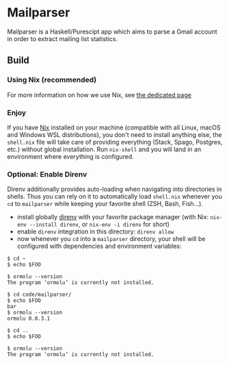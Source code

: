 # Mailparser

Mailparser is a Haskell/Purescipt app which aims to parse a Gmail account in order to extract mailing list statistics.

## Build

### Using Nix (recommended)

For more information on how we use Nix, see [the dedicated page](nix.md)

### Enjoy

If you have [Nix](https://nixos.org/nix/) installed on your machine (compatible with all Linux, macOS and Windows WSL distributions), you don't need to install anything else, the `shell.nix` file will take care of providing everything (Stack, Spago, Postgres, etc.) without global installation. Run `nix-shell` and you will land in an environment where everything is configured.

### Optional: Enable Direnv

Direnv additionally provides auto-loading when navigating into directories in shells. Thus you can rely on it to automatically load `shell.nix` whenever you `cd` to `mailparser` while keeping your favorite shell (ZSH, Bash, Fish...).

- install globally [direnv](https://direnv.net/) with your favorite package manager (with Nix: `nix-env --install direnv`, or `nix-env -i direnv` for short)
- enable `direnv` integration in this directory: `direnv allow`
- now whenever you `cd` into a `mailparser` directory, your shell will be configured with dependencies and environment variables:

```shell
$ cd ~
$ echo $FOO

$ ormolu --version
The program ‘ormolu’ is currently not installed.

$ cd code/mailparser/
$ echo $FOO
bar
$ ormolu --version
ormolu 0.0.3.1

$ cd ..
$ echo $FOO

$ ormolu --version
The program ‘ormolu’ is currently not installed.
```
